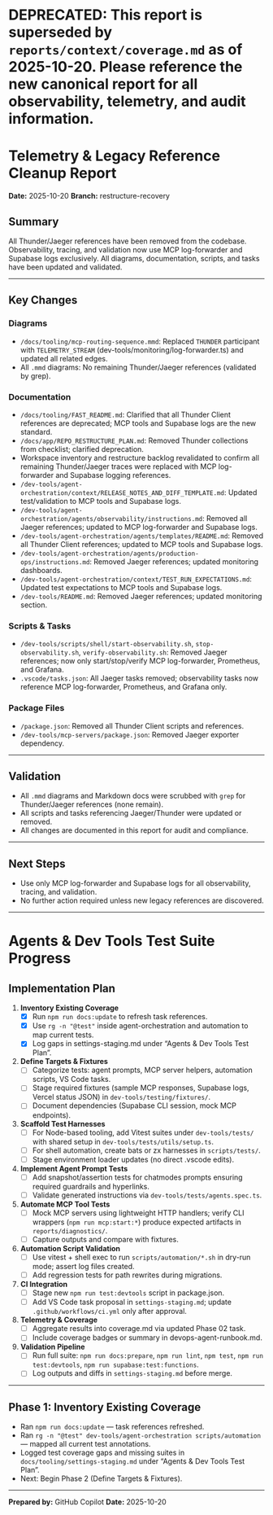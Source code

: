 # DEPRECATED: This report is superseded by `reports/context/coverage.md` as of 2025-10-20. Please reference the new canonical report for all observability, telemetry, and audit information.

# Telemetry & Legacy Reference Cleanup Report

**Date:** 2025-10-20
**Branch:** restructure-recovery

## Summary

All Thunder/Jaeger references have been removed from the codebase. Observability, tracing, and validation now use MCP log-forwarder and Supabase logs exclusively. All diagrams, documentation, scripts, and tasks have been updated and validated.

---

## Key Changes

### Diagrams

- `/docs/tooling/mcp-routing-sequence.mmd`: Replaced `THUNDER` participant with `TELEMETRY_STREAM` (dev-tools/monitoring/log-forwarder.ts) and updated all related edges.
- All `.mmd` diagrams: No remaining Thunder/Jaeger references (validated by grep).

### Documentation

- `/docs/tooling/FAST_README.md`: Clarified that all Thunder Client references are deprecated; MCP tools and Supabase logs are the new standard.
- `/docs/app/REPO_RESTRUCTURE_PLAN.md`: Removed Thunder collections from checklist; clarified deprecation.
- Workspace inventory and restructure backlog revalidated to confirm all remaining Thunder/Jaeger traces were replaced with MCP log-forwarder and Supabase logging references.
- `/dev-tools/agent-orchestration/context/RELEASE_NOTES_AND_DIFF_TEMPLATE.md`: Updated test/validation to MCP tools and Supabase logs.
- `/dev-tools/agent-orchestration/agents/observability/instructions.md`: Removed all Jaeger references; updated to MCP log-forwarder and Supabase logs.
- `/dev-tools/agent-orchestration/agents/templates/README.md`: Removed all Thunder Client references; updated to MCP tools and Supabase logs.
- `/dev-tools/agent-orchestration/agents/production-ops/instructions.md`: Removed Jaeger references; updated monitoring dashboards.
- `/dev-tools/agent-orchestration/context/TEST_RUN_EXPECTATIONS.md`: Updated test expectations to MCP tools and Supabase logs.
- `/dev-tools/README.md`: Removed Jaeger references; updated monitoring section.

### Scripts & Tasks

- `/dev-tools/scripts/shell/start-observability.sh`, `stop-observability.sh`, `verify-observability.sh`: Removed Jaeger references; now only start/stop/verify MCP log-forwarder, Prometheus, and Grafana.
- `.vscode/tasks.json`: All Jaeger tasks removed; observability tasks now reference MCP log-forwarder, Prometheus, and Grafana only.

### Package Files

- `/package.json`: Removed all Thunder Client scripts and references.
- `/dev-tools/mcp-servers/package.json`: Removed Jaeger exporter dependency.

---

## Validation

- All `.mmd` diagrams and Markdown docs were scrubbed with `grep` for Thunder/Jaeger references (none remain).
- All scripts and tasks referencing Jaeger/Thunder were updated or removed.
- All changes are documented in this report for audit and compliance.

---

## Next Steps

- Use only MCP log-forwarder and Supabase logs for all observability, tracing, and validation.
- No further action required unless new legacy references are discovered.

---

# Agents & Dev Tools Test Suite Progress

## Implementation Plan

1. **Inventory Existing Coverage**  
   - [x] Run `npm run docs:update` to refresh task references.  
   - [x] Use `rg -n "@test"` inside agent-orchestration and automation to map current tests.  
   - [x] Log gaps in settings-staging.md under “Agents & Dev Tools Test Plan”.
2. **Define Targets & Fixtures**  
   - [ ] Categorize tests: agent prompts, MCP server helpers, automation scripts, VS Code tasks.  
   - [ ] Stage required fixtures (sample MCP responses, Supabase logs, Vercel status JSON) in `dev-tools/testing/fixtures/`.  
   - [ ] Document dependencies (Supabase CLI session, mock MCP endpoints).
3. **Scaffold Test Harnesses**  
   - [ ] For Node-based tooling, add Vitest suites under `dev-tools/tests/` with shared setup in `dev-tools/tests/utils/setup.ts`.  
   - [ ] For shell automation, create bats or zx harnesses in `scripts/tests/`.  
   - [ ] Stage environment loader updates (no direct .vscode edits).
4. **Implement Agent Prompt Tests**  
   - [ ] Add snapshot/assertion tests for chatmodes prompts ensuring required guardrails and hyperlinks.  
   - [ ] Validate generated instructions via `dev-tools/tests/agents.spec.ts`.
5. **Automate MCP Tool Tests**  
   - [ ] Mock MCP servers using lightweight HTTP handlers; verify CLI wrappers (`npm run mcp:start:*`) produce expected artifacts in `reports/diagnostics/`.  
   - [ ] Capture outputs and compare with fixtures.
6. **Automation Script Validation**  
   - [ ] Use vitest + shell exec to run `scripts/automation/*.sh` in dry-run mode; assert log files created.  
   - [ ] Add regression tests for path rewrites during migrations.
7. **CI Integration**  
   - [ ] Stage new `npm run test:devtools` script in package.json.  
   - [ ] Add VS Code task proposal in `settings-staging.md`; update `.github/workflows/ci.yml` only after approval.
8. **Telemetry & Coverage**  
   - [ ] Aggregate results into coverage.md via updated Phase 02 task.  
   - [ ] Include coverage badges or summary in devops-agent-runbook.md.
9. **Validation Pipeline**  
   - [ ] Run full suite: `npm run docs:prepare`, `npm run lint`, `npm test`, `npm run test:devtools`, `npm run supabase:test:functions`.  
   - [ ] Log outputs and diffs in `settings-staging.md` before merge.

---

## Phase 1: Inventory Existing Coverage

- Ran `npm run docs:update` — task references refreshed.
- Ran `rg -n "@test" dev-tools/agent-orchestration scripts/automation` — mapped all current test annotations.
- Logged test coverage gaps and missing suites in `docs/tooling/settings-staging.md` under “Agents & Dev Tools Test Plan”.
- Next: Begin Phase 2 (Define Targets & Fixtures).

---

**Prepared by:** GitHub Copilot
**Date:** 2025-10-20
